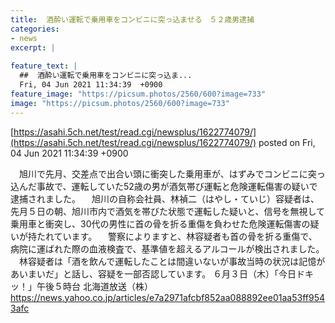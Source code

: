 ```yaml
---
title:  酒酔い運転で乗用車をコンビニに突っ込ませる　５２歳男逮捕 
categories:
- news
excerpt: |
  
feature_text: |
  ##  酒酔い運転で乗用車をコンビニに突っ込ま...
  Fri, 04 Jun 2021 11:34:39  +0900
feature_image: "https://picsum.photos/2560/600?image=733"
image: "https://picsum.photos/2560/600?image=733"
---
```


[https://asahi.5ch.net/test/read.cgi/newsplus/1622774079/](https://asahi.5ch.net/test/read.cgi/newsplus/1622774079/)
posted on Fri, 04 Jun 2021 11:34:39  +0900

<!--more-->

　旭川で先月、交差点で出合い頭に衝突した乗用車が、はずみでコンビニに突っ込んだ事故で、運転していた52歳の男が酒気帯び運転と危険運転傷害の疑いで逮捕されました。 　旭川の自称会社員、林禎二（はやし・ていじ）容疑者は、先月５日の朝、旭川市内で酒気を帯びた状態で運転した疑いと、信号を無視して乗用車と衝突し、30代の男性に首の骨を折る重傷を負わせた危険運転傷害の疑いが持たれています。 　警察によりますと、林容疑者も首の骨を折る重傷で、病院に運ばれた際の血液検査で、基準値を超えるアルコールが検出されました。 　林容疑者は「酒を飲んで運転したことは間違いないが事故当時の状況は記憶があいまいだ」と話し、容疑を一部否認しています。 ６月３日（木）「今日ドキッ！」午後５時台 北海道放送（株） https://news.yahoo.co.jp/articles/e7a2971afcbf852aa088892ee01aa53ff9543afc
